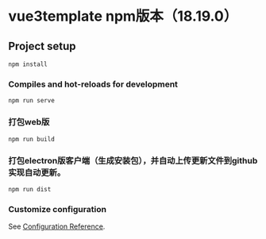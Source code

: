 # vue3template npm版本（18.19.0）

## Project setup
```
npm install
```

### Compiles and hot-reloads for development
```
npm run serve
```

### 打包web版
```
npm run build
```

### 打包electron版客户端（生成安装包），并自动上传更新文件到github实现自动更新。
```
npm run dist
```

### Customize configuration
See [Configuration Reference](https://cli.vuejs.org/config/).

```
```